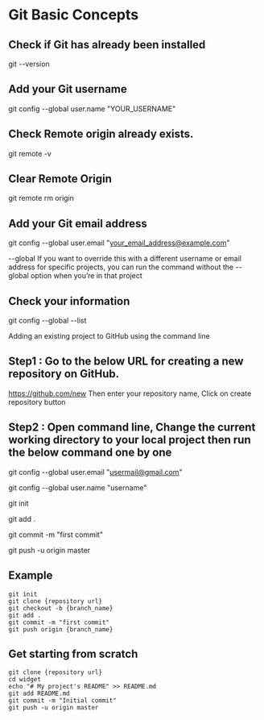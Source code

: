 # Git Basic Concepts


## Check if Git has already been installed
git --version

##  Add your Git username
git config --global user.name "YOUR_USERNAME"

##  Check Remote origin already exists.
git remote -v

## Clear Remote Origin
git remote rm origin

##  Add your Git email address
git config --global user.email "your_email_address@example.com"

--global
If you want to override this with a different username or email address for specific projects, you can run the command without the --global option when you’re in that project

##  Check your information
git config --global --list

Adding an existing project to GitHub using the command line

##  Step1 : Go to the below URL for creating a new repository on GitHub.
https://github.com/new
Then enter your repository name, Click on create repository button

##  Step2 : Open command line, Change the current working directory to your local project then run the below command one by one 

git config --global user.email "usermail@gmail.com"

git config --global user.name "username"

git init

git add .

git commit -m "first commit"

git push -u origin master 

##  Example
```
git init
git clone {repository url}
git checkout -b {branch_name}
git add .
git commit -m "first commit"
git push origin {branch_name}
```

##  Get starting from scratch
```
git clone {repository url}
cd widget
echo "# My project's README" >> README.md
git add README.md
git commit -m "Initial commit"
git push -u origin master
```
